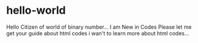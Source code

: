 # hello-world
<!--my bio on GH--!>
Hello Citizen of world of binary number...
I am New in Codes
Please let me get your guide about html codes
i wan't to learn more about html codes...
